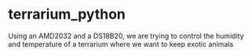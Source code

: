 # terrarium_python

Using an AMD2032 and a DS18B20, we are trying to control the humidity and temperature of a terrarium where we want to keep exotic animals
